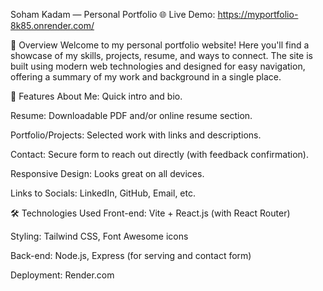 Soham Kadam — Personal Portfolio
🌐 Live Demo: https://myportfolio-8k85.onrender.com/

📖 Overview
Welcome to my personal portfolio website! Here you'll find a showcase of my skills, projects, resume, and ways to connect. The site is built using modern web technologies and designed for easy navigation, offering a summary of my work and background in a single place.

🚀 Features
About Me: Quick intro and bio.

Resume: Downloadable PDF and/or online resume section.

Portfolio/Projects: Selected work with links and descriptions.

Contact: Secure form to reach out directly (with feedback confirmation).

Responsive Design: Looks great on all devices.

Links to Socials: LinkedIn, GitHub, Email, etc.

🛠️ Technologies Used
Front-end: Vite + React.js (with React Router)

Styling: Tailwind CSS, Font Awesome icons

Back-end: Node.js, Express (for serving and contact form)

Deployment: Render.com
